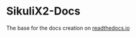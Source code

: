 # SikuliX2-Docs

The base for the docs creation on [readthedocs.io](http://sikulix2.readthedocs.org)
